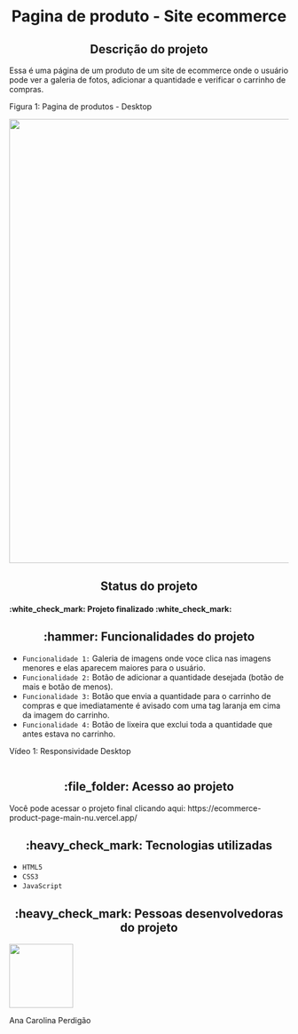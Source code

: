 <h1 align="center"> Pagina de produto - Site ecommerce </h1>

<h2 align="center">Descrição do projeto </h2>
<p>Essa é uma página de um produto de um site de ecommerce onde o usuário pode ver a galeria de fotos, adicionar a quantidade e verificar o carrinho de compras.</p>

<p>Figura 1: Pagina de produtos - Desktop</p>
<p align="center"><img src="" width=800></p>


<h2 align="center">Status do projeto </h2>
<h4> :white_check_mark: Projeto finalizado :white_check_mark: </h4>

<h2 align="center">:hammer: Funcionalidades do projeto </h2>

- ``Funcionalidade 1:`` Galeria de imagens onde voce clica nas imagens menores e elas aparecem maiores para o usuário.
- ``Funcionalidade 2:`` Botão de adicionar a quantidade desejada (botão de mais e botão de menos).
- ``Funcionalidade 3:`` Botão que envia a quantidade para o carrinho de compras e que imediatamente é avisado com uma tag laranja em cima da imagem do carrinho.
- ``Funcionalidade 4:`` Botão de lixeira que exclui toda a quantidade que antes estava no carrinho.

<p>Vídeo 1: Responsividade Desktop</p>
<p align="center"><img src=""></p>



<h2 align="center"> :file_folder: Acesso ao projeto </h2>
<p> Você pode acessar o projeto final clicando aqui: https://ecommerce-product-page-main-nu.vercel.app/ </p>

<h2 align="center"> :heavy_check_mark: Tecnologias utilizadas </h2>

- ``HTML5``
- ``CSS3``
- ``JavaScript``

<h2 align="center"> :heavy_check_mark: Pessoas desenvolvedoras do projeto </h2>
<img src="https://user-images.githubusercontent.com/108142878/183316759-e46fcec3-8594-4aca-b030-66b1e07263e0.jpg" width=115>
<p>Ana Carolina Perdigão</p>
